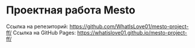 # Проектная работа Mesto
Ссылка на репезиторий: https://github.com/WhatIsLove01/mesto-project-ff/
Ссылка на GitHub Pages: https://whatislove01.github.io/mesto-project-ff/

